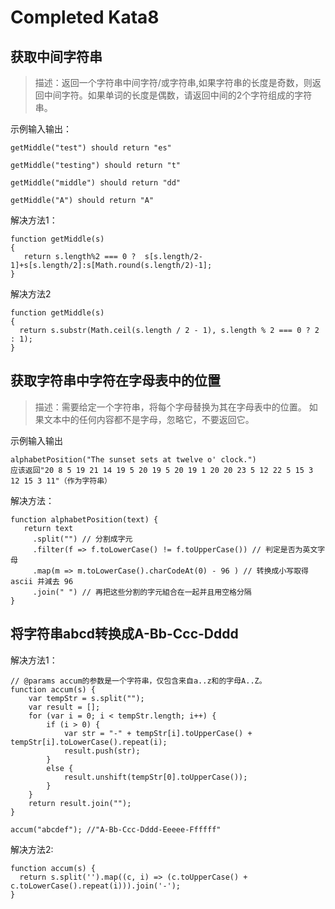 # Completed Kata8

## 获取中间字符串 
> 描述：返回一个字符串中间字符/或字符串,如果字符串的长度是奇数，则返回中间字符。如果单词的长度是偶数，请返回中间的2个字符组成的字符串。

示例输入输出：

```
getMiddle("test") should return "es"

getMiddle("testing") should return "t"

getMiddle("middle") should return "dd"

getMiddle("A") should return "A"
```

解决方法1：

```
function getMiddle(s)
{
   return s.length%2 === 0 ?  s[s.length/2-1]+s[s.length/2]:s[Math.round(s.length/2)-1];
}
```

解决方法2
```
function getMiddle(s)
{
  return s.substr(Math.ceil(s.length / 2 - 1), s.length % 2 === 0 ? 2 : 1);
}
```


## 获取字符串中字符在字母表中的位置

> 描述：需要给定一个字符串，将每个字母替换为其在字母表中的位置。
如果文本中的任何内容都不是字母，忽略它，不要返回它。


示例输入输出
```
alphabetPosition("The sunset sets at twelve o' clock.")
应该返回"20 8 5 19 21 14 19 5 20 19 5 20 19 1 20 20 23 5 12 22 5 15 3 12 15 3 11"（作为字符串）
```

解决方法：
```
function alphabetPosition(text) {
   return text
     .split("") // 分割成字元
     .filter(f => f.toLowerCase() != f.toUpperCase()) // 判定是否为英文字母
     .map(m => m.toLowerCase().charCodeAt(0) - 96 ) // 转换成小写取得 ascii 并減去 96
     .join(" ") // 再把这些分割的字元組合在一起并且用空格分隔
}
```

## 将字符串abcd转换成A-Bb-Ccc-Dddd

解决方法1：
```
// @params accum的参数是一个字符串，仅包含来自a..z和的字母A..Z。
function accum(s) {
    var tempStr = s.split(""); 
    var result = [];
    for (var i = 0; i < tempStr.length; i++) {
        if (i > 0) {
            var str = "-" + tempStr[i].toUpperCase() + tempStr[i].toLowerCase().repeat(i);
            result.push(str);
        }
        else {
            result.unshift(tempStr[0].toUpperCase());
        }
    }
    return result.join("");
}

accum("abcdef"); //"A-Bb-Ccc-Dddd-Eeeee-Ffffff"
```

解决方法2:
```
function accum(s) {
  return s.split('').map((c, i) => (c.toUpperCase() + c.toLowerCase().repeat(i))).join('-');
}
```
